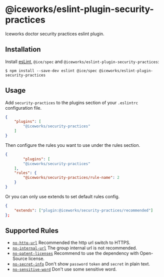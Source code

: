 # @iceworks/eslint-plugin-security-practices

Iceworks doctor security practices eslint plugin.

## Installation

Install [esLint](http://eslint.org), `@ice/spec` and `@iceworks/eslint-plugin-security-practices`:

```shell
$ npm install --save-dev eslint @ice/spec @iceworks/eslint-plugin-security-practices
```

## Usage

Add `security-practices` to the plugins section of your `.eslintrc` configuration file. 

```json
{
    "plugins": [
        "@iceworks/security-practices"
    ]
}
```

Then configure the rules you want to use under the rules section.

```json
{
 		"plugins": [
        "@iceworks/security-practices"
    ],
    "rules": {
        "@iceworks/security-practices/rule-name": 2
    }
}
```

Or you can only use extends to set default rules config.

```json
{
    "extends": ["plugin:@iceworks/security-practices/recommended"]
};
```

## Supported Rules

* [`no-http-url`](./docs/rules/no-http-url.md) Recommended the http url switch to HTTPS.
* [`no-internal-url`](./docs/rules/no-internal-url.md) The group internal url is not recommended.
* [`no-patent-licenses`](./docs/rules/no-patent-licenses.md) Recommend to use the dependency with Open-Source license.
* [`no-secret-info`](./docs/rules/no-secret-info.md) Don't show `password` `token` and `secret` in plain text.
* [`no-sensitive-word`](./docs/rules/no-sensitive-word.md) Don't use some sensitive word.





